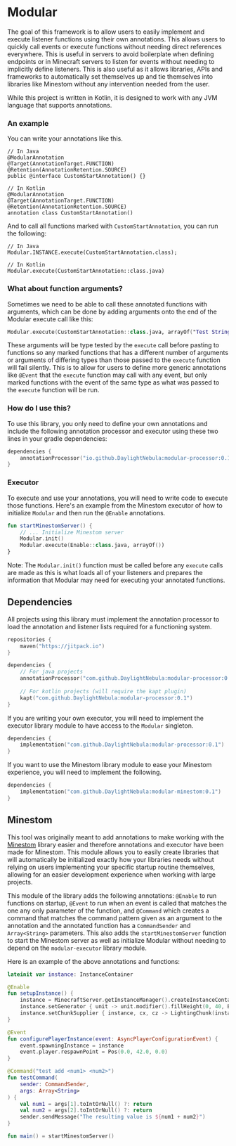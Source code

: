 # Modular
The goal of this framework is to allow users to easily implement and execute listener functions using their own
annotations.  This allows users to quickly call events or execute functions without needing direct references everywhere.
This is useful in servers to avoid boilerplate when defining endpoints or in Minecraft servers to listen for events without
needing to implicitly define listeners.  This is also useful as it allows libraries, APIs and frameworks to automatically
set themselves up and tie themselves into libraries like Minestom without any intervention needed from the user.

While this project is written in Kotlin, it is designed to work with any JVM language that supports annotations. 

### An example
You can write your annotations like this.
```
// In Java
@ModularAnnotation
@Target(AnnotationTarget.FUNCTION)
@Retention(AnnotationRetention.SOURCE)
public @interface CustomStartAnnotation() {}

// In Kotlin
@ModularAnnotation
@Target(AnnotationTarget.FUNCTION)
@Retention(AnnotationRetention.SOURCE)
annotation class CustomStartAnnotation()
```

And to call all functions marked with `CustomStartAnnotation`, you can run the following:
```
// In Java
Modular.INSTANCE.execute(CustomStartAnnotation.class);

// In Kotlin
Modular.execute(CustomStartAnnotation::class.java)
```

### What about function arguments?
Sometimes we need to be able to call these annotated functions with arguments, which can be done by adding arguments
onto the end of the Modular execute call like this:
```kotlin
Modular.execute(CustomStartAnnotation::class.java, arrayOf("Test String", 123, false))
```
These arguments will be type tested by the `execute` call before pasting to functions so any marked functions that has
a different number of arguments or arguments of differing types than those passed to the `execute` function will fail
silently.  This is to allow for users to define more generic annotations like `@Event` that the `execute` function may call
with any event, but only marked functions with the event of the same type as what was passed to the `execute` function will
be run.

### How do I use this?
To use this library, you only need to define your own annotations and include the following annotation processor and executor
using these two lines in your gradle dependencies:
```kotlin
dependencies {
    annotationProcessor("io.github.DaylightNebula:modular-processor:0.1")
}
```

### Executor
To execute and use your annotations, you will need to write code to execute those functions.  Here's an example from the
Minestom executor of how to initialize `Modular` and then run the `@Enable` annotations.

```kotlin
fun startMinestomServer() {
    // ... Initialize Minestom server
    Modular.init()
    Modular.execute(Enable::class.java, arrayOf())
}
```

Note: The `Modular.init()` function must be called before any `execute` calls are made as this is what loads all of your
listeners and prepares the information that Modular may need for executing your annotated functions.

## Dependencies
All projects using this library must implement the annotation processor to load the annotation and listener lists required
for a functioning system.

```kts
repositories {
    maven("https://jitpack.io")
}

dependencies {
    // For java projects
    annotationProcessor("com.github.DaylightNebula:modular-processor:0.1")
    
    // For kotlin projects (will require the kapt plugin)
    kapt("com.github.DaylightNebula:modular-processor:0.1")
}
```

If you are writing your own executor, you will need to implement the executor library module to have access to the 
`Modular` singleton.

```kts
dependencies {
    implementation("com.github.DaylightNebula:modular-processor:0.1")
}
```

If you want to use the Minestom library module to ease your Minestom experience, you will need to implement the following.

```kts
dependencies {
    implementation("com.github.DaylightNebula:modular-minestom:0.1")
}
```

## Minestom
This tool was originally meant to add annotations to make working with the [Minestom](https://github.com/Minestom/Minestom)
library easier and therefore annotations and executor have been made for Minestom.  This module allows you to easily create
libraries that will automatically be initialized exactly how your libraries needs without relying on users implementing
your specific startup routine themselves, allowing for an easier development experience when working with large projects.

This module of the library adds the following annotations:  `@Enable` to run functions on startup, `@Event` to run when an event is called that matches the
one any only parameter of the function, and `@Command` which creates a command that matches the command pattern given as 
an argument to the annotation and the annotated function has a `CommandSender` and `Array<String>` parameters.  This also
adds the `startMinestomServer` function to start the Minestom server as well as initialize Modular without needing to
depend on the `modular-executor` library module.

Here is an example of the above annotations and functions:
```kotlin
lateinit var instance: InstanceContainer

@Enable
fun setupInstance() {
    instance = MinecraftServer.getInstanceManager().createInstanceContainer()
    instance.setGenerator { unit -> unit.modifier().fillHeight(0, 40, Block.GRASS_BLOCK) }
    instance.setChunkSupplier { instance, cx, cz -> LightingChunk(instance, cx, cz) }
}

@Event
fun configurePlayerInstance(event: AsyncPlayerConfigurationEvent) {
    event.spawningInstance = instance
    event.player.respawnPoint = Pos(0.0, 42.0, 0.0)
}

@Command("test add <num1> <num2>")
fun testCommand(
    sender: CommandSender,
    args: Array<String>
) {
    val num1 = args[1].toIntOrNull() ?: return
    val num2 = args[2].toIntOrNull() ?: return
    sender.sendMessage("The resulting value is ${num1 + num2}")
}

fun main() = startMinestomServer()
```
